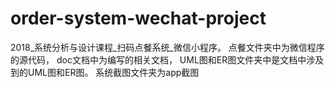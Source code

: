 # order-system-wechat-project
2018_系统分析与设计课程_扫码点餐系统_微信小程序。
点餐文件夹中为微信程序的源代码，
doc文档中为编写的相关文档，
UML图和ER图文件夹中是文档中涉及到的UML图和ER图。
系统截图文件夹为app截图
